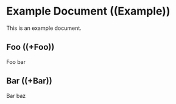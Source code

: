 # Example Document ((Example))

This is an example document.

## Foo ((+Foo))

Foo bar

## Bar ((+Bar))

Bar baz
